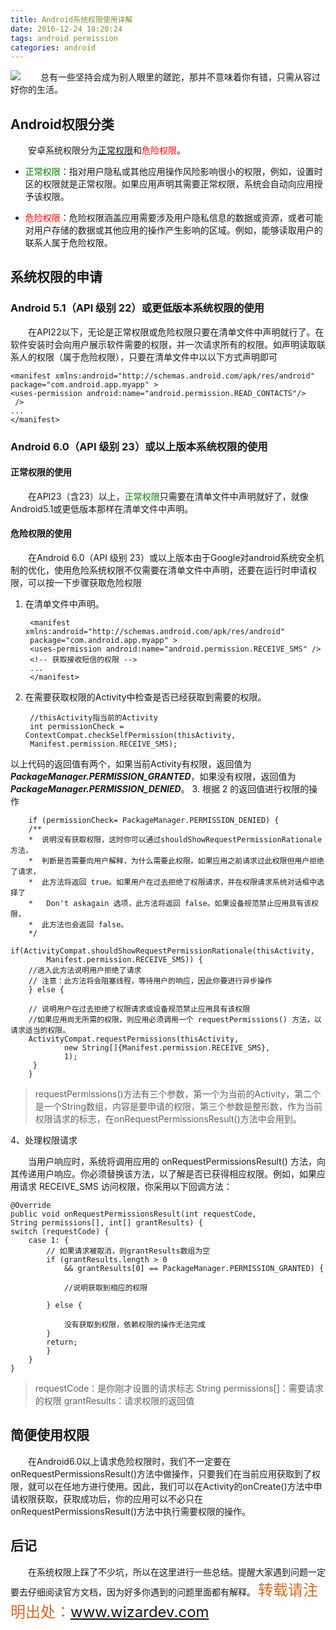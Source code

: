 ```yaml
---
title: Android系统权限使用详解
date: 2016-12-24 18:20:24
tags: android permission
categories: android
---
```

![](http://i.imgur.com/paKFeCP.jpg)
&emsp;&emsp;总有一些坚持会成为别人眼里的蹉跎，那并不意味着你有错，只需从容过好你的生活。
<!-- more -->
## Android权限分类 ##
&emsp;&emsp;安卓系统权限分为<font color="green">[正常权限](https://developer.android.google.cn/guide/topics/permissions/normal-permissions.html)</font>和<font color="red">危险权限</font>。

- <font color="green">正常权限</font>：指对用户隐私或其他应用操作风险影响很小的权限，例如，设置时区的权限就是正常权限。如果应用声明其需要正常权限，系统会自动向应用授予该权限。

- <font color="red">危险权限</font>：危险权限涵盖应用需要涉及用户隐私信息的数据或资源，或者可能对用户存储的数据或其他应用的操作产生影响的区域。例如，能够读取用户的联系人属于危险权限。

## 系统权限的申请 ##
### Android 5.1（API 级别 22）或更低版本系统权限的使用 ###
&emsp;&emsp;在API22以下，无论是正常权限或危险权限只要在清单文件中声明就行了。在软件安装时会向用户展示软件需要的权限，并一次请求所有的权限。如声明读取联系人的权限（属于危险权限），只要在清单文件中以以下方式声明即可

	<manifest xmlns:android="http://schemas.android.com/apk/res/android"
    package="com.android.app.myapp" >
    <uses-permission android:name="android.permission.READ_CONTACTS"/>
	 />
    ...
	</manifest>


### Android 6.0（API 级别 23）或以上版本系统权限的使用 ###
#### 正常权限的使用 ####
&emsp;&emsp;在API23（含23）以上，<font color="green">正常权限</font>只需要在清单文件中声明就好了，就像Android5.1或更低版本那样在清单文件中声明。
#### 危险权限的使用 ####
&emsp;&emsp;在Android 6.0（API 级别 23）或以上版本由于Google对android系统安全机制的优化，使用危险系统权限不仅需要在清单文件中声明，还要在运行时申请权限，可以按一下步骤获取危险权限

1. 在清单文件中声明。

		<manifest xmlns:android="http://schemas.android.com/apk/res/android"
   		package="com.android.app.myapp" >
    	<uses-permission android:name="android.permission.RECEIVE_SMS" />
    	<!-- 获取接收短信的权限 -->
		...
		</manifest>
2. 在需要获取权限的Activity中检查是否已经获取到需要的权限。
		
		//thisActivity指当前的Activity
		int permissionCheck = ContextCompat.checkSelfPermission(thisActivity,
        Manifest.permission.RECEIVE_SMS);
以上代码的返回值有两个，如果当前Activity有权限，返回值为***PackageManager.PERMISSION_GRANTED***，如果没有权限，返回值为***PackageManager.PERMISSION_DENIED***。
3. 根据 2 的返回值进行权限的操作

		if (permissionCheck= PackageManager.PERMISSION_DENIED) {
		/**
		*  说明没有获取权限，这时你可以通过shouldShowRequestPermissionRationale方法，
		*  判断是否需要向用户解释，为什么需要此权限。如果应用之前请求过此权限但用户拒绝了请求，
		*  此方法将返回 true。如果用户在过去拒绝了权限请求，并在权限请求系统对话框中选择了
		*   Don't askagain 选项，此方法将返回 false。如果设备规范禁止应用具有该权限，
		*  此方法也会返回 false。
		*/
   		if(ActivityCompat.shouldShowRequestPermissionRationale(thisActivity,
            Manifest.permission.RECEIVE_SMS)) {
		//进入此方法说明用户拒绝了请求
        // 注意：此方法将会阻塞线程，等待用户的响应，因此你要进行异步操作
    	} else {

        // 说明用户在过去拒绝了权限请求或设备规范禁止应用具有该权限
		//如果应用尚无所需的权限，则应用必须调用一个 requestPermissions() 方法，以请求适当的权限。
        ActivityCompat.requestPermissions(thisActivity,
                new String[]{Manifest.permission.RECEIVE_SMS},
                1);
   		 }
		}

> requestPermissions()方法有三个参数，第一个为当前的Activity，第二个是一个String数组，内容是要申请的权限，第三个参数是整形数，作为当前权限请求的标志，在onRequestPermissionsResult()方法中会用到。

4、处理权限请求

&emsp;&emsp;当用户响应时，系统将调用应用的 onRequestPermissionsResult() 方法，向其传递用户响应。你必须替换该方法，以了解是否已获得相应权限。例如，如果应用请求 RECEIVE_SMS 访问权限，你采用以下回调方法：

	@Override
	public void onRequestPermissionsResult(int requestCode,
    String permissions[], int[] grantResults) {
    switch (requestCode) {
        case 1: {
            // 如果请求被取消，则grantResults数组为空
            if (grantResults.length > 0
                && grantResults[0] == PackageManager.PERMISSION_GRANTED) {

                //说明获取到相应的权限

            } else {

                没有获取到权限，依赖权限的操作无法完成
            }
            return;
       	 	}
    	}
	}
> requestCode：是你刚才设置的请求标志
> String permissions[]：需要请求的权限
> grantResults：请求权限的返回值

## 简便使用权限 ##
&emsp;&emsp;在Android6.0以上请求危险权限时，我们不一定要在onRequestPermissionsResult()方法中做操作，只要我们在当前应用获取到了权限，就可以在任地方进行使用。因此，我们可以在Activity的onCreate()方法中申请权限获取，获取成功后，你的应用可以不必只在onRequestPermissionsResult()方法中执行需要权限的操作。
## 后记 ##
&emsp;&emsp;在系统权限上踩了不少坑，所以在这里进行一些总结。提醒大家遇到问题一定要去仔细阅读官方文档，因为好多你遇到的问题里面都有解释。
<font color=#d2691e size = 5>转载请注明出处：www.wizardev.com </font>